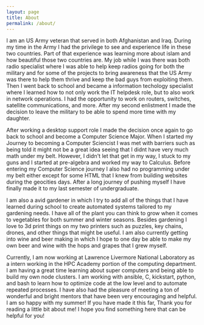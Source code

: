 ```yaml
---
layout: page
title: About
permalink: /about/
---
```


I am an US Army veteran that served in both Afghanistan and Iraq. During my time in the Army I had the privilege to see and experience life in these two countries. Part of that experience was learning more about islam and how beautiful those two countries are. My job while I was there was both radio specialist where I was able to help keep radios going for both the military and for some of the projects to bring awareness that the US Army was there to help them thrive and keep the bad guys from exploiting them. Then I went back to school and became a information techology specialist where I learned how to not only work the IT helpdesk role, but to also work in network operations. I had the opportunity to work on routers, switches, satellite communications, and more. After my second enlistment I made the decision to leave the military to be able to spend more time with my daughter. 

After working a desktop support role I made the decision once again to go back to school and become a Computer Science Major. When I started my Journey to becoming a Computer Sciencist I was met with barriers such as being told it might not be a great idea seeing that I didnt have very much math under my belt. However, I didn't let that get in my way, I stuck to my guns and I started at pre-algebra and worked my way to Calculus. Before entering my Computer Science journey I also had no programming under my belt either except for some HTML that I knew from building websites during the geocities days. After a long journey of pushing myself I have finally made it to my last semester of undergraduate.

I am also a avid gardener in which I try to add all of the things that I have learned during school to create automated systems tailored to my gardening needs. I have all of the plant you can think to grow when it comes to vegetables for both summer and winter seasons. Besides gardening I love to 3d print things on my two printers such as puzzles, key chains, drones, and other things that might be useful. I am also currently getting into wine and beer making in which I hope to one day be able to make my own beer and wine with the hops and grapes that I grew myself.

Currently, I am now working at Lawrence Livermore National Laboratory as a intern working in the HPC Academy portion of the computing department. I am having a great time learning about super computers and being able to build my own node clusters. I am working with ansible, C, kickstart, python, and bash to learn how to optimize code at the low level and to automate repeated processes. I have also had the pleasure of meeting a ton of wonderful and bright mentors that have been very encouraging and helpful. I am so happy with my summer! If you have made it this far, Thank you for reading a little bit about me! I hope you find something here that can be helpful for you!
